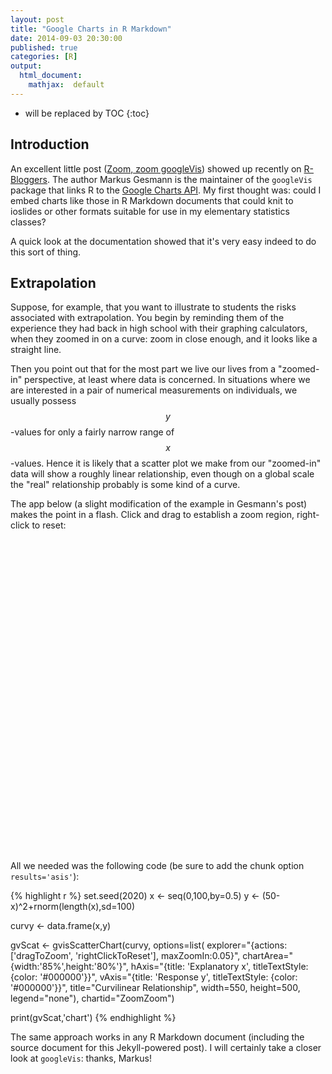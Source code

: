 ```yaml
---
layout: post
title: "Google Charts in R Markdown"
date: 2014-09-03 20:30:00
published: true
categories: [R]
output:
  html_document:
    mathjax:  default
---
```




* will be replaced by TOC
{:toc}





## Introduction

An excellent little post ([Zoom, zoom googleVis](http://lamages.blogspot.com/2014/09/zoom-zoom-googlevis.html)) showed up recently on [R-Bloggers](http://www.r-bloggers.com/).  The author Markus Gesmann is the maintainer of the `googleVis` package that links R to the [Google Charts API](https://developers.google.com/chart/interactive/docs/gallery).  My first thought was:  could I embed charts like those in R Markdown documents that could knit to ioslides or other formats suitable for use in my elementary statistics classes?

A quick look at the documentation showed that it's very easy indeed to do this sort of thing.


## Extrapolation

Suppose, for example, that you want to illustrate to students the risks associated with extrapolation.  You begin by reminding them of the experience they had back in high school with their graphing calculators, when they zoomed in on a curve:  zoom in close enough, and it looks like a straight line.

Then you point out that for the most part we live our lives from a "zoomed-in" perspective, at least where data is concerned.  In situations where we are interested in a pair of numerical measurements on individuals, we usually possess $$ y $$-values for only a fairly narrow range of $$ x $$-values.  Hence it is likely that a scatter plot we make from our "zoomed-in" data will show a roughly linear relationship, even though on a global scale the "real" relationship probably is some kind of a curve.

The app below (a slight modification of the example in Gesmann's post) makes the point in a flash.  Click and drag to establish a zoom region, right-click to reset:


<!-- ScatterChart generated in R 3.2.2 by googleVis 0.5.10 package -->
<!-- Sat Dec 12 17:44:42 2015 -->


<!-- jsHeader -->
<script type="text/javascript">
 
// jsData 
function gvisDataZoomZoom () {
var data = new google.visualization.DataTable();
var datajson =
[
 [
 0,
2537.697212 
],
[
 0.5,
2480.404837 
],
[
 1,
2291.197683 
],
[
 1.5,
2239.20941 
],
[
 2,
2024.346568 
],
[
 2.5,
2328.30735 
],
[
 3,
2302.912102 
],
[
 3.5,
2139.312225 
],
[
 4,
2291.913135 
],
[
 4.5,
2081.986679 
],
[
 5,
1939.687718 
],
[
 5.5,
2071.175918 
],
[
 6,
2055.637296 
],
[
 6.5,
1855.09161 
],
[
 7,
1836.673977 
],
[
 7.5,
1986.254312 
],
[
 8,
1934.399588 
],
[
 8.5,
1418.373539 
],
[
 9,
1452.102505 
],
[
 9.5,
1646.080349 
],
[
 10,
1817.436525 
],
[
 10.5,
1670.068265 
],
[
 11,
1552.822032 
],
[
 11.5,
1474.935244 
],
[
 12,
1527.426874 
],
[
 12.5,
1426.125064 
],
[
 13,
1498.784138 
],
[
 13.5,
1425.921831 
],
[
 14,
1281.256681 
],
[
 14.5,
1271.293199 
],
[
 15,
1143.749534 
],
[
 15.5,
1115.879783 
],
[
 16,
1265.534507 
],
[
 16.5,
1365.787371 
],
[
 17,
1127.811847 
],
[
 17.5,
1085.312767 
],
[
 18,
995.4401713 
],
[
 18.5,
999.8514718 
],
[
 19,
904.9701396 
],
[
 19.5,
974.9688372 
],
[
 20,
990.8501134 
],
[
 20.5,
819.7440402 
],
[
 21,
810.8995988 
],
[
 21.5,
739.6464023 
],
[
 22,
665.9922973 
],
[
 22.5,
781.5574713 
],
[
 23,
691.9288703 
],
[
 23.5,
704.4679564 
],
[
 24,
742.0044122 
],
[
 24.5,
699.1293635 
],
[
 25,
606.1210083 
],
[
 25.5,
660.3859521 
],
[
 26,
508.6239947 
],
[
 26.5,
599.8550241 
],
[
 27,
540.8753228 
],
[
 27.5,
518.3726283 
],
[
 28,
465.3953206 
],
[
 28.5,
329.4228811 
],
[
 29,
384.3077049 
],
[
 29.5,
478.1333933 
],
[
 30,
590.9037231 
],
[
 30.5,
405.3257043 
],
[
 31,
201.1684941 
],
[
 31.5,
662.4131747 
],
[
 32,
419.5235375 
],
[
 32.5,
343.1144616 
],
[
 33,
381.2919068 
],
[
 33.5,
251.6978654 
],
[
 34,
265.2966701 
],
[
 34.5,
257.076218 
],
[
 35,
304.5839125 
],
[
 35.5,
374.8505607 
],
[
 36,
24.30756836 
],
[
 36.5,
150.4156894 
],
[
 37,
78.5860028 
],
[
 37.5,
85.85072033 
],
[
 38,
-33.80994618 
],
[
 38.5,
60.02448374 
],
[
 39,
125.615421 
],
[
 39.5,
134.6158021 
],
[
 40,
162.8331306 
],
[
 40.5,
87.78614177 
],
[
 41,
312.4153309 
],
[
 41.5,
89.97102573 
],
[
 42,
-38.44147667 
],
[
 42.5,
283.7181301 
],
[
 43,
-139.9056665 
],
[
 43.5,
151.6451601 
],
[
 44,
220.6167027 
],
[
 44.5,
82.35326735 
],
[
 45,
-128.2962108 
],
[
 45.5,
-173.6864969 
],
[
 46,
64.69165381 
],
[
 46.5,
136.7736691 
],
[
 47,
-12.72734263 
],
[
 47.5,
-71.70931145 
],
[
 48,
38.88744997 
],
[
 48.5,
70.422425 
],
[
 49,
-52.14613874 
],
[
 49.5,
-67.48934215 
],
[
 50,
-172.8783941 
],
[
 50.5,
-98.87609916 
],
[
 51,
-57.55055617 
],
[
 51.5,
40.6021748 
],
[
 52,
78.66649197 
],
[
 52.5,
-86.59209118 
],
[
 53,
-24.81762967 
],
[
 53.5,
166.7614015 
],
[
 54,
42.65088778 
],
[
 54.5,
50.20339324 
],
[
 55,
-7.280201955 
],
[
 55.5,
173.7847433 
],
[
 56,
136.6527204 
],
[
 56.5,
-129.6913636 
],
[
 57,
78.89204617 
],
[
 57.5,
-26.2225636 
],
[
 58,
-55.95898328 
],
[
 58.5,
-55.38871173 
],
[
 59,
68.68219333 
],
[
 59.5,
306.8442199 
],
[
 60,
68.77170251 
],
[
 60.5,
146.9939225 
],
[
 61,
247.9439261 
],
[
 61.5,
-94.23538391 
],
[
 62,
15.01500904 
],
[
 62.5,
175.0385938 
],
[
 63,
244.1642855 
],
[
 63.5,
360.7181336 
],
[
 64,
346.8271736 
],
[
 64.5,
114.9338291 
],
[
 65,
235.342274 
],
[
 65.5,
179.6939502 
],
[
 66,
246.2399374 
],
[
 66.5,
259.9051893 
],
[
 67,
184.5320483 
],
[
 67.5,
298.762966 
],
[
 68,
500.0135333 
],
[
 68.5,
199.0380413 
],
[
 69,
627.2201028 
],
[
 69.5,
251.1308468 
],
[
 70,
401.5101774 
],
[
 70.5,
416.2819428 
],
[
 71,
660.1440323 
],
[
 71.5,
264.606245 
],
[
 72,
530.3665665 
],
[
 72.5,
480.0287843 
],
[
 73,
415.4285494 
],
[
 73.5,
573.3799481 
],
[
 74,
585.9427928 
],
[
 74.5,
294.5816348 
],
[
 75,
590.2863346 
],
[
 75.5,
455.5873842 
],
[
 76,
654.3923354 
],
[
 76.5,
557.3303521 
],
[
 77,
763.5434061 
],
[
 77.5,
775.0702394 
],
[
 78,
671.2147217 
],
[
 78.5,
817.2950343 
],
[
 79,
772.7300908 
],
[
 79.5,
935.0553817 
],
[
 80,
961.0364487 
],
[
 80.5,
878.9843067 
],
[
 81,
1036.440589 
],
[
 81.5,
1011.060497 
],
[
 82,
831.1714369 
],
[
 82.5,
1179.832136 
],
[
 83,
1121.827731 
],
[
 83.5,
1036.758551 
],
[
 84,
966.4311784 
],
[
 84.5,
1274.919241 
],
[
 85,
1349.402511 
],
[
 85.5,
1283.875996 
],
[
 86,
1219.930646 
],
[
 86.5,
1409.472096 
],
[
 87,
1435.155675 
],
[
 87.5,
1246.876663 
],
[
 88,
1224.965309 
],
[
 88.5,
1364.574604 
],
[
 89,
1626.000513 
],
[
 89.5,
1559.679692 
],
[
 90,
1572.398767 
],
[
 90.5,
1725.102129 
],
[
 91,
1576.106534 
],
[
 91.5,
1548.891366 
],
[
 92,
2005.413909 
],
[
 92.5,
1786.685823 
],
[
 93,
1941.678696 
],
[
 93.5,
1820.903637 
],
[
 94,
1806.025829 
],
[
 94.5,
2068.67964 
],
[
 95,
2145.064152 
],
[
 95.5,
1953.216022 
],
[
 96,
2192.147189 
],
[
 96.5,
2249.259024 
],
[
 97,
2136.275729 
],
[
 97.5,
2318.912073 
],
[
 98,
2194.855727 
],
[
 98.5,
2300.640547 
],
[
 99,
2402.693396 
],
[
 99.5,
2516.349069 
],
[
 100,
2427.046688 
] 
];
data.addColumn('number','x');
data.addColumn('number','y');
data.addRows(datajson);
return(data);
}
 
// jsDrawChart
function drawChartZoomZoom() {
var data = gvisDataZoomZoom();
var options = {};
options["allowHtml"] = true;
options["explorer"] = {actions: ['dragToZoom',
                     'rightClickToReset'],
                     maxZoomIn:0.05};
options["chartArea"] = {width:'85%',height:'80%'};
options["hAxis"] = {title: 'Explanatory x',
                     titleTextStyle: {color: '#000000'}};
options["vAxis"] = {title: 'Response y',
                     titleTextStyle: {color: '#000000'}};
options["title"] = "Curvilinear Relationship";
options["width"] =    550;
options["height"] =    500;
options["legend"] = "none";

    var chart = new google.visualization.ScatterChart(
    document.getElementById('ZoomZoom')
    );
    chart.draw(data,options);
    

}
  
 
// jsDisplayChart
(function() {
var pkgs = window.__gvisPackages = window.__gvisPackages || [];
var callbacks = window.__gvisCallbacks = window.__gvisCallbacks || [];
var chartid = "corechart";
  
// Manually see if chartid is in pkgs (not all browsers support Array.indexOf)
var i, newPackage = true;
for (i = 0; newPackage && i < pkgs.length; i++) {
if (pkgs[i] === chartid)
newPackage = false;
}
if (newPackage)
  pkgs.push(chartid);
  
// Add the drawChart function to the global list of callbacks
callbacks.push(drawChartZoomZoom);
})();
function displayChartZoomZoom() {
  var pkgs = window.__gvisPackages = window.__gvisPackages || [];
  var callbacks = window.__gvisCallbacks = window.__gvisCallbacks || [];
  window.clearTimeout(window.__gvisLoad);
  // The timeout is set to 100 because otherwise the container div we are
  // targeting might not be part of the document yet
  window.__gvisLoad = setTimeout(function() {
  var pkgCount = pkgs.length;
  google.load("visualization", "1", { packages:pkgs, callback: function() {
  if (pkgCount != pkgs.length) {
  // Race condition where another setTimeout call snuck in after us; if
  // that call added a package, we must not shift its callback
  return;
}
while (callbacks.length > 0)
callbacks.shift()();
} });
}, 100);
}
 
// jsFooter
</script>
 
<!-- jsChart -->  
<script type="text/javascript" src="https://www.google.com/jsapi?callback=displayChartZoomZoom"></script>
 
<!-- divChart -->
  
<div id="ZoomZoom" 
  style="width: 550; height: 500;">
</div>

All we needed was the following code (be sure to add the chunk option `results='asis'`):


{% highlight r %}
set.seed(2020)
x <- seq(0,100,by=0.5)
y <- (50-x)^2+rnorm(length(x),sd=100)

curvy <- data.frame(x,y)


gvScat <- gvisScatterChart(curvy,
                   options=list(
                     explorer="{actions: ['dragToZoom',
                     'rightClickToReset'],
                     maxZoomIn:0.05}",
                     chartArea="{width:'85%',height:'80%'}",
                     hAxis="{title: 'Explanatory x',
                     titleTextStyle: {color: '#000000'}}",
                     vAxis="{title: 'Response y',
                     titleTextStyle: {color: '#000000'}}",
                     title="Curvilinear Relationship",
                     width=550, height=500,
                     legend="none"),
                   chartid="ZoomZoom")

print(gvScat,'chart')
{% endhighlight %}


The same approach works in any R Markdown document (including the source document for this Jekyll-powered post).  I will certainly take a closer look at `googleVis`:  thanks, Markus!


